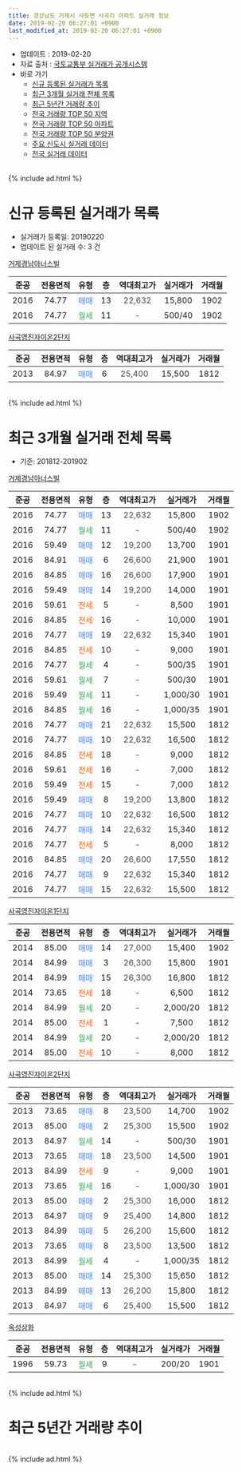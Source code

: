 ```yaml
---
title: 경상남도 거제시 사등면 사곡리 아파트 실거래 정보
date: 2019-02-20 06:27:01 +0900
last_modified_at: 2019-02-20 06:27:01 +0900
---
```


* 업데이트 : 2019-02-20
* 자료 출처 : [국토교통부 실거래가 공개시스템](http://rt.molit.go.kr)
* 바로 가기
    * [신규 등록된 실거래가 목록](#신규-등록된-실거래가-목록)
    * [최근 3개월 실거래 전체 목록](#최근-3개월-실거래-전체-목록)
    * [최근 5년간 거래량 추이](#최근-5년간-거래량-추이)
    * [전국 거래량 TOP 50 지역](https://inasie.github.io/apt-trade-info/최근-3개월-전국에서-가장-거래가-많이-발생한-지역)
    * [전국 거래량 TOP 50 아파트](https://inasie.github.io/apt-trade-info/최근-3개월-전국에서-가장-거래가-많이-발생한-아파트)
    * [전국 거래량 TOP 50 분양권](https://inasie.github.io/apt-trade-info/최근-3개월-전국에서-가장-거래가-많이-발생한-분양권)
    * [주요 신도시 실거래 데이터](https://inasie.github.io/apt-trade-info/주요-신도시)
    * [전국 실거래 데이터](https://inasie.github.io/apt-trade-info/전국)
<br>
{% include ad.html %}
<br>

# 신규 등록된 실거래가 목록
* 실거래가 등록일: 20190220
* 업데이트 된 실거래 수: 3 건


[거제경남아너스빌](https://search.naver.com/search.naver?query=%EA%B2%BD%EC%83%81%EB%82%A8%EB%8F%84+%EA%B1%B0%EC%A0%9C%EC%8B%9C+%EC%82%AC%EB%93%B1%EB%A9%B4+%EC%82%AC%EA%B3%A1%EB%A6%AC+%EA%B1%B0%EC%A0%9C%EA%B2%BD%EB%82%A8%EC%95%84%EB%84%88%EC%8A%A4%EB%B9%8C)

|준공|전용면적|유형|층|역대최고가|실거래가|거래월|
|:---:|:---:|:---:|:---:|:---:|:---:|:---:|
|2016|74.77|<span style="color:#4285f3">매매</span>|13|<span style="color:#444444">22,632</span>|15,800|1902|
|2016|74.77|<span style="color:#34a853">월세</span>|11|<span style="color:#444444">-</span>|500/40|1902|

[사곡영진자이온2단지](https://search.naver.com/search.naver?query=%EA%B2%BD%EC%83%81%EB%82%A8%EB%8F%84+%EA%B1%B0%EC%A0%9C%EC%8B%9C+%EC%82%AC%EB%93%B1%EB%A9%B4+%EC%82%AC%EA%B3%A1%EB%A6%AC+%EC%82%AC%EA%B3%A1%EC%98%81%EC%A7%84%EC%9E%90%EC%9D%B4%EC%98%A82%EB%8B%A8%EC%A7%80)

|준공|전용면적|유형|층|역대최고가|실거래가|거래월|
|:---:|:---:|:---:|:---:|:---:|:---:|:---:|
|2013|84.97|<span style="color:#4285f3">매매</span>|6|<span style="color:#444444">25,400</span>|15,500|1812|


<br>
{% include ad.html %}
<br>

# 최근 3개월 실거래 전체 목록
* 기준: 201812-201902


[거제경남아너스빌](https://search.naver.com/search.naver?query=%EA%B2%BD%EC%83%81%EB%82%A8%EB%8F%84+%EA%B1%B0%EC%A0%9C%EC%8B%9C+%EC%82%AC%EB%93%B1%EB%A9%B4+%EC%82%AC%EA%B3%A1%EB%A6%AC+%EA%B1%B0%EC%A0%9C%EA%B2%BD%EB%82%A8%EC%95%84%EB%84%88%EC%8A%A4%EB%B9%8C)

|준공|전용면적|유형|층|역대최고가|실거래가|거래월|
|:---:|:---:|:---:|:---:|:---:|:---:|:---:|
|2016|74.77|<span style="color:#4285f3">매매</span>|13|<span style="color:#444444">22,632</span>|15,800|1902|
|2016|74.77|<span style="color:#34a853">월세</span>|11|<span style="color:#444444">-</span>|500/40|1902|
|2016|59.49|<span style="color:#4285f3">매매</span>|12|<span style="color:#444444">19,200</span>|13,700|1901|
|2016|84.91|<span style="color:#4285f3">매매</span>|6|<span style="color:#444444">26,600</span>|21,900|1901|
|2016|84.85|<span style="color:#4285f3">매매</span>|16|<span style="color:#444444">26,600</span>|17,900|1901|
|2016|59.49|<span style="color:#4285f3">매매</span>|14|<span style="color:#444444">19,200</span>|14,000|1901|
|2016|59.61|<span style="color:#ff5a00">전세</span>|5|<span style="color:#444444">-</span>|8,500|1901|
|2016|84.85|<span style="color:#ff5a00">전세</span>|16|<span style="color:#444444">-</span>|10,000|1901|
|2016|74.77|<span style="color:#4285f3">매매</span>|19|<span style="color:#444444">22,632</span>|15,340|1901|
|2016|84.85|<span style="color:#ff5a00">전세</span>|10|<span style="color:#444444">-</span>|9,000|1901|
|2016|74.77|<span style="color:#34a853">월세</span>|4|<span style="color:#444444">-</span>|500/35|1901|
|2016|59.61|<span style="color:#34a853">월세</span>|7|<span style="color:#444444">-</span>|500/30|1901|
|2016|59.49|<span style="color:#34a853">월세</span>|11|<span style="color:#444444">-</span>|1,000/30|1901|
|2016|84.85|<span style="color:#34a853">월세</span>|16|<span style="color:#444444">-</span>|1,000/35|1901|
|2016|74.77|<span style="color:#4285f3">매매</span>|21|<span style="color:#444444">22,632</span>|15,500|1812|
|2016|74.77|<span style="color:#4285f3">매매</span>|10|<span style="color:#444444">22,632</span>|16,500|1812|
|2016|84.85|<span style="color:#ff5a00">전세</span>|18|<span style="color:#444444">-</span>|9,000|1812|
|2016|59.61|<span style="color:#ff5a00">전세</span>|16|<span style="color:#444444">-</span>|7,000|1812|
|2016|59.49|<span style="color:#ff5a00">전세</span>|15|<span style="color:#444444">-</span>|7,000|1812|
|2016|59.49|<span style="color:#4285f3">매매</span>|8|<span style="color:#444444">19,200</span>|13,800|1812|
|2016|74.77|<span style="color:#4285f3">매매</span>|10|<span style="color:#444444">22,632</span>|16,500|1812|
|2016|74.77|<span style="color:#4285f3">매매</span>|14|<span style="color:#444444">22,632</span>|15,340|1812|
|2016|74.77|<span style="color:#ff5a00">전세</span>|5|<span style="color:#444444">-</span>|8,000|1812|
|2016|84.85|<span style="color:#4285f3">매매</span>|20|<span style="color:#444444">26,600</span>|17,550|1812|
|2016|74.77|<span style="color:#4285f3">매매</span>|9|<span style="color:#444444">22,632</span>|15,340|1812|
|2016|74.77|<span style="color:#4285f3">매매</span>|15|<span style="color:#444444">22,632</span>|15,500|1812|

[사곡영진자이온1단지](https://search.naver.com/search.naver?query=%EA%B2%BD%EC%83%81%EB%82%A8%EB%8F%84+%EA%B1%B0%EC%A0%9C%EC%8B%9C+%EC%82%AC%EB%93%B1%EB%A9%B4+%EC%82%AC%EA%B3%A1%EB%A6%AC+%EC%82%AC%EA%B3%A1%EC%98%81%EC%A7%84%EC%9E%90%EC%9D%B4%EC%98%A81%EB%8B%A8%EC%A7%80)

|준공|전용면적|유형|층|역대최고가|실거래가|거래월|
|:---:|:---:|:---:|:---:|:---:|:---:|:---:|
|2014|85.00|<span style="color:#4285f3">매매</span>|14|<span style="color:#444444">27,000</span>|15,400|1902|
|2014|84.99|<span style="color:#4285f3">매매</span>|3|<span style="color:#444444">26,300</span>|15,800|1901|
|2014|84.99|<span style="color:#4285f3">매매</span>|15|<span style="color:#444444">26,300</span>|16,800|1812|
|2014|73.65|<span style="color:#ff5a00">전세</span>|18|<span style="color:#444444">-</span>|6,500|1812|
|2014|84.99|<span style="color:#34a853">월세</span>|20|<span style="color:#444444">-</span>|2,000/20|1812|
|2014|85.00|<span style="color:#ff5a00">전세</span>|1|<span style="color:#444444">-</span>|7,500|1812|
|2014|84.99|<span style="color:#34a853">월세</span>|20|<span style="color:#444444">-</span>|2,000/20|1812|
|2014|85.00|<span style="color:#ff5a00">전세</span>|10|<span style="color:#444444">-</span>|8,000|1812|

[사곡영진자이온2단지](https://search.naver.com/search.naver?query=%EA%B2%BD%EC%83%81%EB%82%A8%EB%8F%84+%EA%B1%B0%EC%A0%9C%EC%8B%9C+%EC%82%AC%EB%93%B1%EB%A9%B4+%EC%82%AC%EA%B3%A1%EB%A6%AC+%EC%82%AC%EA%B3%A1%EC%98%81%EC%A7%84%EC%9E%90%EC%9D%B4%EC%98%A82%EB%8B%A8%EC%A7%80)

|준공|전용면적|유형|층|역대최고가|실거래가|거래월|
|:---:|:---:|:---:|:---:|:---:|:---:|:---:|
|2013|73.65|<span style="color:#4285f3">매매</span>|8|<span style="color:#444444">23,500</span>|14,700|1902|
|2013|85.00|<span style="color:#4285f3">매매</span>|2|<span style="color:#444444">25,300</span>|15,500|1902|
|2013|84.97|<span style="color:#34a853">월세</span>|14|<span style="color:#444444">-</span>|500/30|1901|
|2013|73.65|<span style="color:#4285f3">매매</span>|18|<span style="color:#444444">23,500</span>|14,500|1901|
|2013|84.99|<span style="color:#ff5a00">전세</span>|9|<span style="color:#444444">-</span>|9,000|1901|
|2013|73.65|<span style="color:#34a853">월세</span>|16|<span style="color:#444444">-</span>|1,000/30|1901|
|2013|85.00|<span style="color:#4285f3">매매</span>|2|<span style="color:#444444">25,300</span>|16,000|1812|
|2013|84.97|<span style="color:#4285f3">매매</span>|9|<span style="color:#444444">25,400</span>|14,800|1812|
|2013|84.99|<span style="color:#4285f3">매매</span>|5|<span style="color:#444444">26,200</span>|15,600|1812|
|2013|73.65|<span style="color:#4285f3">매매</span>|8|<span style="color:#444444">23,500</span>|13,500|1812|
|2013|84.99|<span style="color:#34a853">월세</span>|4|<span style="color:#444444">-</span>|1,000/35|1812|
|2013|85.00|<span style="color:#4285f3">매매</span>|14|<span style="color:#444444">25,300</span>|15,650|1812|
|2013|84.99|<span style="color:#4285f3">매매</span>|13|<span style="color:#444444">26,200</span>|15,800|1812|
|2013|84.97|<span style="color:#4285f3">매매</span>|6|<span style="color:#444444">25,400</span>|15,500|1812|


<script async src="//pagead2.googlesyndication.com/pagead/js/adsbygoogle.js"></script>
<!-- 기본 -->
<ins class="adsbygoogle"
     style="display:block"
     data-ad-client="ca-pub-2446590836940007"
     data-ad-slot="1659523306"
     data-ad-format="auto"
     data-full-width-responsive="true"></ins>
<script>
(adsbygoogle = window.adsbygoogle || []).push({});
</script>


[옥성삼화](https://search.naver.com/search.naver?query=%EA%B2%BD%EC%83%81%EB%82%A8%EB%8F%84+%EA%B1%B0%EC%A0%9C%EC%8B%9C+%EC%82%AC%EB%93%B1%EB%A9%B4+%EC%82%AC%EA%B3%A1%EB%A6%AC+%EC%98%A5%EC%84%B1%EC%82%BC%ED%99%94)

|준공|전용면적|유형|층|역대최고가|실거래가|거래월|
|:---:|:---:|:---:|:---:|:---:|:---:|:---:|
|1996|59.73|<span style="color:#34a853">월세</span>|9|<span style="color:#444444">-</span>|200/20|1901|


<br>
{% include ad.html %}
<br>

# 최근 5년간 거래량 추이


<div style="width:100%;">
    <canvas id="deal_progress" height="200"></canvas>
</div>

<script>
new Chart(document.getElementById("deal_progress"), {
    type: 'line',
    data: {
        labels: ['201402','201403','201404','201405','201406','201407','201408','201409','201410','201411','201412','201501','201502','201503','201504','201505','201506','201507','201508','201509','201510','201511','201512','201601','201602','201603','201604','201605','201606','201607','201608','201609','201610','201611','201612','201701','201702','201703','201704','201705','201706','201707','201708','201709','201710','201711','201712','201801','201802','201803','201804','201805','201806','201807','201808','201809','201810','201811','201812','201901','201902'],
        datasets: [{
            label: '매매',
            pointRadius: 1,
            data: [0, 0, 2, 2, 0, 0, 0, 1, 1, 0, 3, 0, 1, 0, 8, 0, 2, 7, 4, 5, 3, 4, 2, 4, 2, 3, 2, 1, 2, 7, 4, 8, 3, 6, 1, 4, 7, 22, 7, 5, 7, 11, 12, 5, 7, 9, 9, 4, 6, 12, 11, 15, 9, 6, 7, 6, 11, 15, 16, 7, 4],
            borderColor: "rgba(255, 201, 14, 1)",
            backgroundColor: "rgba(255, 201, 14, 0.5)",
            fill: false,
            lineTension: 0
        },{
            label: '전월세',
            pointRadius: 1,
            data: [5, 3, 5, 6, 7, 11, 10, 14, 15, 10, 3, 3, 5, 6, 6, 2, 2, 8, 4, 11, 11, 8, 6, 40, 39, 38, 19, 15, 10, 13, 10, 11, 8, 9, 6, 9, 7, 10, 9, 5, 9, 9, 9, 7, 12, 9, 12, 13, 20, 13, 20, 16, 13, 15, 15, 19, 14, 12, 10, 11, 1],
            borderColor: "rgba(0, 141, 185, 1)",
            backgroundColor: "rgba(0, 141, 185, 0.5)",
            fill: false,
            lineTension: 0
        }
        ]
    },
    options: {
        responsive: true,
        title: {
            display: false
        },
        tooltips: {
            mode: 'index',
            intersect: false
        },
        hover: {
            mode: 'nearest',
            intersect: true
        },
        scales: {
            xAxes: [{
                display: true,
                scaleLabel: {
                    display: true,
                    labelString: '년/월'
                }
            }],
            yAxes: [{
                display: true,
                ticks: {
                    suggestedMin: 0,
                },
                scaleLabel: {
                    display: true,
                    labelString: '실거래 수'
                }
            }]
        }
    }
});

</script>


<br>
{% include ad.html %}
<br>

